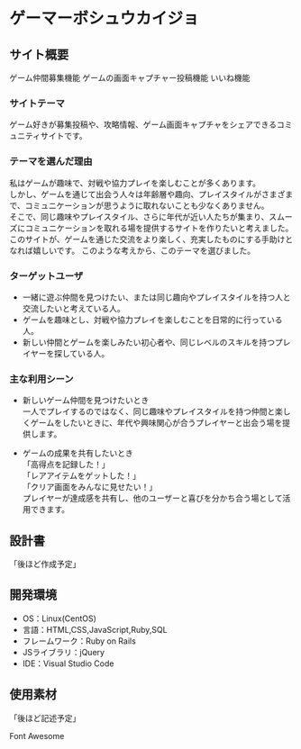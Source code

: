 # ゲーマーボシュウカイジョ

## サイト概要
ゲーム仲間募集機能
ゲームの画面キャプチャー投稿機能
いいね機能

### サイトテーマ
ゲーム好きが募集投稿や、攻略情報、ゲーム画面キャプチャをシェアできるコミュニティサイトです。

### テーマを選んだ理由
私はゲームが趣味で、対戦や協力プレイを楽しむことが多くあります。  
しかし、ゲームを通じて出会う人々は年齢層や趣向、プレイスタイルがさまざまで、コミュニケーションが思うように取れないことも少なくありません。  
そこで、同じ趣味やプレイスタイル、さらに年代が近い人たちが集まり、スムーズにコミュニケーションを取れる場を提供するサイトを作りたいと考えました。  
このサイトが、ゲームを通じた交流をより楽しく、充実したものにする手助けとなれば嬉しいです。
このような考えから、このテーマを選びました。
​
### ターゲットユーザ
* 一緒に遊ぶ仲間を見つけたい、または同じ趣向やプレイスタイルを持つ人と交流したいと考えている人。
* ゲームを趣味とし、対戦や協力プレイを楽しむことを日常的に行っている人。
* 新しい仲間とゲームを楽しみたい初心者や、同じレベルのスキルを持つプレイヤーを探している人。

### 主な利用シーン
* ​新しいゲーム仲間を見つけたいとき  
一人でプレイするのではなく、同じ趣味やプレイスタイルを持つ仲間と楽しくゲームをしたいときに、年代や興味関心が合うプレイヤーと出会う場を提供します。

* ゲームの成果を共有したいとき  
「高得点を記録した！」  
「レアアイテムをゲットした！」  
「クリア画面をみんなに見せたい！」  
プレイヤーが達成感を共有し、他のユーザーと喜びを分かち合う場として活用できます。

## 設計書
「後ほど作成予定」

## 開発環境
- OS：Linux(CentOS)
- 言語：HTML,CSS,JavaScript,Ruby,SQL
- フレームワーク：Ruby on Rails
- JSライブラリ：jQuery
- IDE：Visual Studio Code
​
## 使用素材
「後ほど記述予定」

Font Awesome
<!-- - 外部サービスの画像素材・音声素材を使用した場合は、必ずサービス名とURLを明記してください。 -->
<!-- - アプリケーションの実装に使用したgem/bootstrapのリファレンスなどの記載は不要です。 -->
<!-- - 使用しない場合は、使用素材の項目をREADMEから削除してください。 -->
<!-- - 架空の団体・題材を前提にポートフォリオを制作する場合、下記のテンプレートを当項目内に記載しましょう。 -->
<!-- 【テンプレート】 -->
<!-- 著作権を考慮し、架空のデータを扱う予定です。 -->
<!-- なお今後、実在するデータを利用する際には、事前に著作権保持者と契約を結んだ上で利用します。 -->
